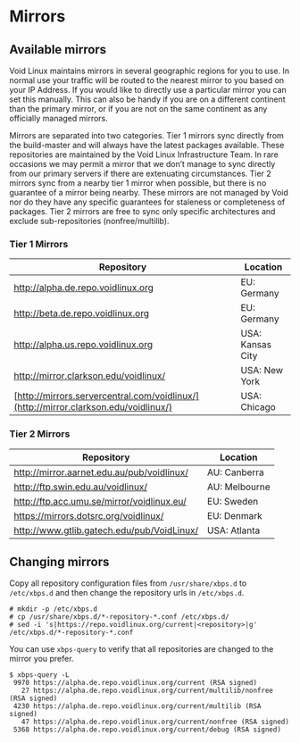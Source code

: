 # Mirrors

## Available mirrors

Void Linux maintains mirrors in several geographic regions for you to use. In
normal use your traffic will be routed to the nearest mirror to you based on
your IP Address. If you would like to directly use a particular mirror you can
set this manually. This can also be handy if you are on a different continent
than the primary mirror, or if you are not on the same continent as any
officially managed mirrors.

Mirrors are separated into two categories. Tier 1 mirrors sync directly from the
build-master and will always have the latest packages available. These
repositories are maintained by the Void Linux Infrastructure Team. In rare
occasions we may permit a mirror that we don’t manage to sync directly from
our primary servers if there are extenuating circumstances. Tier 2 mirrors sync
from a nearby tier 1 mirror when possible, but there is no guarantee of a mirror
being nearby. These mirrors are not managed by Void nor do they have any
specific guarantees for staleness or completeness of packages. Tier 2 mirrors
are free to sync only specific architectures and exclude sub-repositories
(nonfree/multilib).

### Tier 1 Mirrors

| Repository                                                                           | Location         |
|--------------------------------------------------------------------------------------|------------------|
| <http://alpha.de.repo.voidlinux.org>                                                 | EU: Germany      |
| <http://beta.de.repo.voidlinux.org>                                                  | EU: Germany      |
| <http://alpha.us.repo.voidlinux.org>                                                 | USA: Kansas City |
| <http://mirror.clarkson.edu/voidlinux/>                                              | USA: New York    |
| [http://mirrors.servercentral.com/voidlinux/](http://mirror.clarkson.edu/voidlinux/) | USA: Chicago     |

### Tier 2 Mirrors

| Repository                                   | Location      |
|----------------------------------------------|---------------|
| <http://mirror.aarnet.edu.au/pub/voidlinux/> | AU: Canberra  |
| <http://ftp.swin.edu.au/voidlinux/>          | AU: Melbourne |
| <http://ftp.acc.umu.se/mirror/voidlinux.eu/> | EU: Sweden    |
| <https://mirrors.dotsrc.org/voidlinux/>      | EU: Denmark   |
| <http://www.gtlib.gatech.edu/pub/VoidLinux/> | USA: Atlanta  |

## Changing mirrors

Copy all repository configuration files from `/usr/share/xbps.d` to
`/etc/xbps.d` and then change the repository urls in `/etc/xbps.d`.

```
# mkdir -p /etc/xbps.d
# cp /usr/share/xbps.d/*-repository-*.conf /etc/xbps.d/
# sed -i 's|https://repo.voidlinux.org/current|<repository>|g' /etc/xbps.d/*-repository-*.conf
```

You can use `xbps-query` to verify that all repositories are changed to the
mirror you prefer.

```
$ xbps-query -L
 9970 https://alpha.de.repo.voidlinux.org/current (RSA signed)
   27 https://alpha.de.repo.voidlinux.org/current/multilib/nonfree (RSA signed)
 4230 https://alpha.de.repo.voidlinux.org/current/multilib (RSA signed)
   47 https://alpha.de.repo.voidlinux.org/current/nonfree (RSA signed)
 5368 https://alpha.de.repo.voidlinux.org/current/debug (RSA signed)
```

